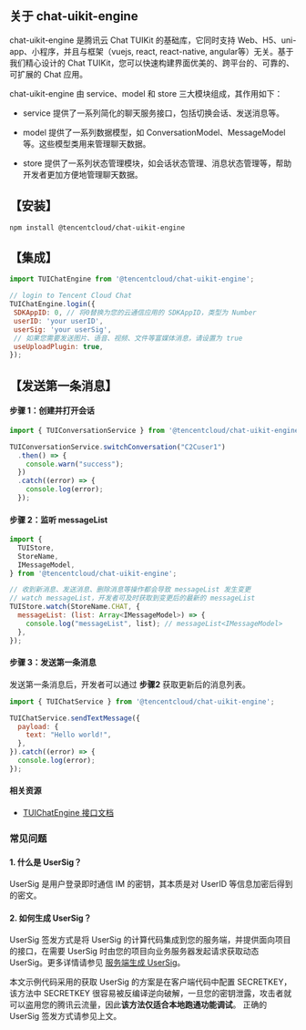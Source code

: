 ## 关于 chat-uikit-engine

chat-uikit-engine 是腾讯云 Chat TUIKit 的基础库，它同时支持 Web、H5、uni-app、小程序，并且与框架（vuejs, react, react-native, angular等）无关。基于我们精心设计的 Chat TUIKit，您可以快速构建界面优美的、跨平台的、可靠的、可扩展的 Chat 应用。

chat-uikit-engine 由 service、model 和 store 三大模块组成，其作用如下：

 - service 提供了一系列简化的聊天服务接口，包括切换会话、发送消息等。

 - model 提供了一系列数据模型，如 ConversationModel、MessageModel 等。这些模型类用来管理聊天数据。

 - store 提供了一系列状态管理模块，如会话状态管理、消息状态管理等，帮助开发者更加方便地管理聊天数据。

## 【安装】

```shell
npm install @tencentcloud/chat-uikit-engine
```

## 【集成】

```javascript
import TUIChatEngine from '@tencentcloud/chat-uikit-engine';

// login to Tencent Cloud Chat
TUIChatEngine.login({
 SDKAppID: 0, // 将0替换为您的云通信应用的 SDKAppID，类型为 Number
 userID: 'your userID',
 userSig: 'your userSig',
 // 如果您需要发送图片、语音、视频、文件等富媒体消息，请设置为 true
 useUploadPlugin: true,
});
```

## 【发送第一条消息】

#### 步骤 1：创建并打开会话

```javascript
import { TUIConversationService } from '@tencentcloud/chat-uikit-engine';

TUIConversationService.switchConversation("C2Cuser1")
  .then() => {
    console.warn("success");
  })
  .catch((error) => {
    console.log(error);
  });
```

#### 步骤 2：监听 messageList

```javascript
import {
  TUIStore,
  StoreName,
  IMessageModel,
} from '@tencentcloud/chat-uikit-engine';

// 收到新消息、发送消息、删除消息等操作都会导致 messageList 发生变更
// watch messageList，开发者可及时获取到变更后的最新的 messageList
TUIStore.watch(StoreName.CHAT, {
  messageList: (list: Array<IMessageModel>) => {
    console.log("messageList", list); // messageList<IMessageModel>
  },
});
```

#### 步骤 3：发送第一条消息

发送第一条消息后，开发者可以通过 **步骤2** 获取更新后的消息列表。

```javascript
import { TUIChatService } from '@tencentcloud/chat-uikit-engine';

TUIChatService.sendTextMessage({
  payload: {
    text: "Hello world!",
  },
}).catch((error) => {
  console.log(error);
});
```

#### 相关资源

- [TUIChatEngine 接口文档](https://web.sdk.qcloud.com/im/doc/chat-engine/index.html)

### 常见问题

#### 1. 什么是 UserSig？

UserSig 是用户登录即时通信 IM 的密钥，其本质是对 UserID 等信息加密后得到的密文。

#### 2. 如何生成 UserSig？

UserSig 签发方式是将 UserSig 的计算代码集成到您的服务端，并提供面向项目的接口，在需要 UserSig 时由您的项目向业务服务器发起请求获取动态 UserSig。更多详情请参见 [服务端生成 UserSig](https://cloud.tencent.com/document/product/269/32688#GeneratingdynamicUserSig)。

本文示例代码采用的获取 UserSig 的方案是在客户端代码中配置 SECRETKEY，该方法中 SECRETKEY 很容易被反编译逆向破解，一旦您的密钥泄露，攻击者就可以盗用您的腾讯云流量，因此**该方法仅适合本地跑通功能调试**。 正确的 UserSig 签发方式请参见上文。

